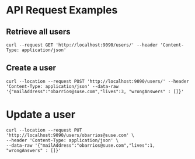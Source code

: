 # API Request Examples

## Retrieve all users

```
curl --request GET 'http://localhost:9090/users/' --header 'Content-Type: application/json'
```

## Create a user

```
curl --location --request POST 'http://localhost:9090/users/' --header 'Content-Type: application/json' --data-raw '{"mailAddress":"obarrios@suse.com","lives":3, "wrongAnswers" : []}'
```

# Update a user
```
curl --location --request PUT 'http://localhost:9090/users/obarrios@suse.com' \
--header 'Content-Type: application/json' \
--data-raw '{"mailAddress":"obarrios@suse.com","lives":1, "wrongAnswers" : []}'
```
